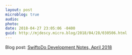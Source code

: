 ```yaml
---
layout: post
microblog: true
audio: 
photo: 
date: 2018-04-27 23:05:06 -0400
guid: http://mjdescy.micro.blog/2018/04/28/030506.html
---
```

Blog post: [SwiftoDo Development Notes, April 2018](https://mjdescy.me/2018/04/28/swiftodo-development-notes-april-2018/)
